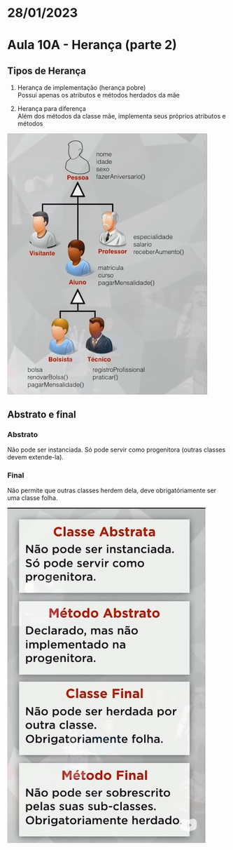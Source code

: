 # 28/01/2023

# Aula 10A - Herança (parte 2)

## Tipos de Herança
1) Herança de implementação (herança pobre)<br/>
Possui apenas os atributos e métodos herdados da mãe

2) Herança para diferença<br/>
Além dos métodos da classe mãe, implementa seus próprios atributos e métodos

<img src="imagens/diagramaDeClasse.jpg"/>

## Abstrato e final
### Abstrato
Não pode ser instanciada. Só pode servir como progenitora (outras classes devem extende-la).

### Final
Não permite que outras classes herdem dela, deve obrigatóriamente ser uma classe folha.

<img src="imagens/abstratoEFinal.jpg"/>